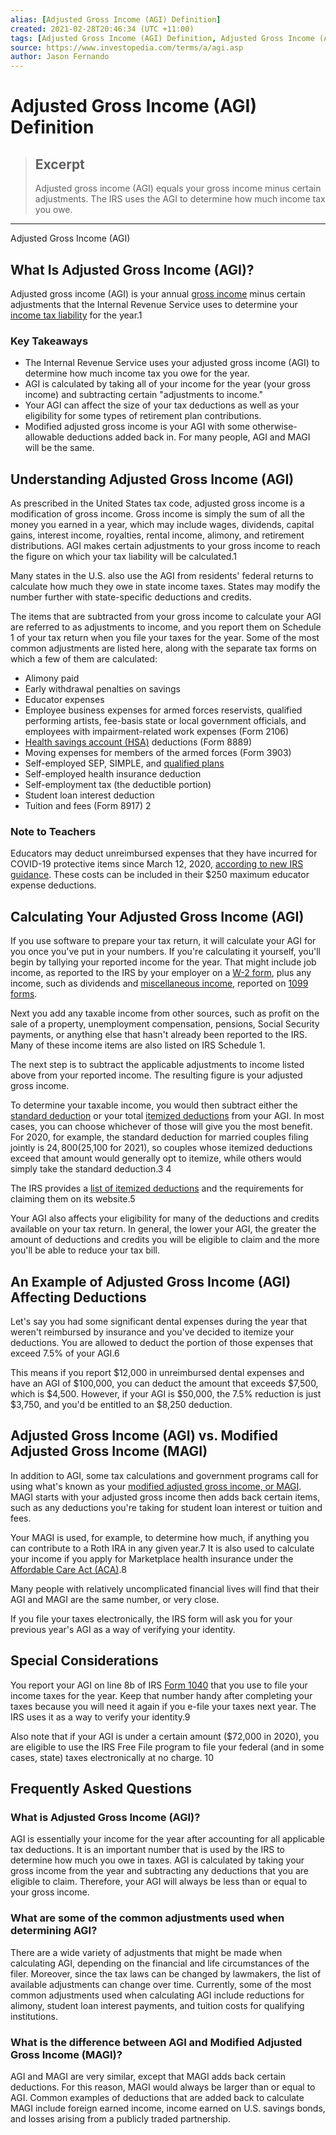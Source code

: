 ```yaml
---
alias: [Adjusted Gross Income (AGI) Definition]
created: 2021-02-28T20:46:34 (UTC +11:00)
tags: [Adjusted Gross Income (AGI) Definition, Adjusted Gross Income (AGI)]
source: https://www.investopedia.com/terms/a/agi.asp
author: Jason Fernando
---
```


# Adjusted Gross Income (AGI) Definition

> ## Excerpt
> Adjusted gross income (AGI) equals your gross income minus certain adjustments. The IRS uses the AGI to determine how much income tax you owe.

---

Adjusted Gross Income (AGI)
## What Is Adjusted Gross Income (AGI)?

Adjusted gross income (AGI) is your annual [gross income](https://www.investopedia.com/terms/g/grossincome.asp) minus certain adjustments that the Internal Revenue Service uses to determine your [income tax liability](https://www.investopedia.com/terms/t/taxliability.asp) for the year.1

### Key Takeaways

-   The Internal Revenue Service uses your adjusted gross income (AGI) to determine how much income tax you owe for the year.
-   AGI is calculated by taking all of your income for the year (your gross income) and subtracting certain "adjustments to income."
-   Your AGI can affect the size of your tax deductions as well as your eligibility for some types of retirement plan contributions.
-   Modified adjusted gross income is your AGI with some otherwise-allowable deductions added back in. For many people, AGI and MAGI will be the same.

## Understanding Adjusted Gross Income (AGI)

As prescribed in the United States tax code, adjusted gross income is a modification of gross income. Gross income is simply the sum of all the money you earned in a year, which may include wages, dividends, capital gains, interest income, royalties, rental income, alimony, and retirement distributions. AGI makes certain adjustments to your gross income to reach the figure on which your tax liability will be calculated.1

Many states in the U.S. also use the AGI from residents' federal returns to calculate how much they owe in state income taxes. States may modify the number further with state-specific deductions and credits.

The items that are subtracted from your gross income to calculate your AGI are referred to as adjustments to income, and you report them on Schedule 1 of your tax return when you file your taxes for the year. Some of the most common adjustments are listed here, along with the separate tax forms on which a few of them are calculated:

-   Alimony paid 
-   Early withdrawal penalties on savings
-   Educator expenses
-   Employee business expenses for armed forces reservists, qualified performing artists, fee-basis state or local government officials, and employees with impairment-related work expenses (Form 2106)
-   [Health savings account (HSA)](https://www.investopedia.com/terms/h/hsa.asp) deductions (Form 8889)
-   Moving expenses for members of the armed forces (Form 3903)
-   Self-employed SEP, SIMPLE, and [qualified plans](https://www.investopedia.com/terms/q/qrp.asp)
-   Self-employed health insurance deduction
-   Self-employment tax (the deductible portion)
-   Student loan interest deduction
-   Tuition and fees (Form 8917) 2

### Note to Teachers

Educators may deduct unreimbursed expenses that they have incurred for COVID-19 protective items since March 12, 2020, [according to new IRS guidance](https://www.irs.gov/newsroom/educators-can-now-deduct-out-of-pocket-expenses-for-covid-19-protective-items). These costs can be included in their $250 maximum educator expense deductions.

## Calculating Your Adjusted Gross Income (AGI)

If you use software to prepare your tax return, it will calculate your AGI for you once you've put in your numbers. If you're calculating it yourself, you'll begin by tallying your reported income for the year. That might include job income, as reported to the IRS by your employer on a [W-2 form](https://www.investopedia.com/terms/w/w2form.asp), plus any income, such as dividends and [miscellaneous income](https://www.investopedia.com/terms/f/form1099-misc.asp), reported on [1099 forms](https://www.investopedia.com/articles/personal-finance/082514/purpose-1099-forms.asp).

Next you add any taxable income from other sources, such as profit on the sale of a property, unemployment compensation, pensions, Social Security payments, or anything else that hasn't already been reported to the IRS. Many of these income items are also listed on IRS Schedule 1.

The next step is to subtract the applicable adjustments to income listed above from your reported income. The resulting figure is your adjusted gross income.

To determine your taxable income, you would then subtract either the [standard deduction](https://www.investopedia.com/terms/s/standarddeduction.asp) or your total [itemized deductions](https://www.investopedia.com/terms/i/itemizeddeduction.asp) from your AGI. In most cases, you can choose whichever of those will give you the most benefit. For 2020, for example, the standard deduction for married couples filing jointly is $24,800 ($25,100 for 2021), so couples whose itemized deductions exceed that amount would generally opt to itemize, while others would simply take the standard deduction.3 4

The IRS provides a [list of itemized deductions](https://www.irs.gov/taxtopics/tc500) and the requirements for claiming them on its website.5

Your AGI also affects your eligibility for many of the deductions and credits available on your tax return. In general, the lower your AGI, the greater the amount of deductions and credits you will be eligible to claim and the more you'll be able to reduce your tax bill.

## An Example of Adjusted Gross Income (AGI) Affecting Deductions

Let's say you had some significant dental expenses during the year that weren't reimbursed by insurance and you've decided to itemize your deductions. You are allowed to deduct the portion of those expenses that exceed 7.5% of your AGI.6

This means if you report $12,000 in unreimbursed dental expenses and have an AGI of $100,000, you can deduct the amount that exceeds $7,500, which is $4,500. However, if your AGI is $50,000, the 7.5% reduction is just $3,750, and you'd be entitled to an $8,250 deduction.

## Adjusted Gross Income (AGI) vs. Modified Adjusted Gross Income (MAGI)

In addition to AGI, some tax calculations and government programs call for using what's known as your [modified adjusted gross income, or MAGI](https://www.investopedia.com/terms/m/magi.asp). MAGI starts with your adjusted gross income then adds back certain items, such as any deductions you're taking for student loan interest or tuition and fees.

Your MAGI is used, for example, to determine how much, if anything you can contribute to a Roth IRA in any given year.7 It is also used to calculate your income if you apply for Marketplace health insurance under the [Affordable Care Act (ACA)](https://www.investopedia.com/terms/a/affordable-care-act.asp).8

Many people with relatively uncomplicated financial lives will find that their AGI and MAGI are the same number, or very close.

If you file your taxes electronically, the IRS form will ask you for your previous year's AGI as a way of verifying your identity.

## Special Considerations

You report your AGI on line 8b of IRS [Form 1040](https://www.investopedia.com/terms/1/1040.asp) that you use to file your income taxes for the year. Keep that number handy after completing your taxes because you will need it again if you e-file your taxes next year. The IRS uses it as a way to verify your identity.9

Also note that if your AGI is under a certain amount ($72,000 in 2020), you are eligible to use the IRS Free File program to file your federal (and in some cases, state) taxes electronically at no charge. 10

## Frequently Asked Questions

### What is Adjusted Gross Income (AGI)?

AGI is essentially your income for the year after accounting for all applicable tax deductions. It is an important number that is used by the IRS to determine how much you owe in taxes. AGI is calculated by taking your gross income from the year and subtracting any deductions that you are eligible to claim. Therefore, your AGI will always be less than or equal to your gross income.

### What are some of the common adjustments used when determining AGI?

There are a wide variety of adjustments that might be made when calculating AGI, depending on the financial and life circumstances of the filer. Moreover, since the tax laws can be changed by lawmakers, the list of available adjustments can change over time. Currently, some of the most common adjustments used when calculating AGI include reductions for alimony, student loan interest payments, and tuition costs for qualifying institutions.

### What is the difference between AGI and Modified Adjusted Gross Income (MAGI)?

AGI and MAGI are very similar, except that MAGI adds back certain deductions. For this reason, MAGI would always be larger than or equal to AGI. Common examples of deductions that are added back to calculate MAGI include foreign earned income, income earned on U.S. savings bonds, and losses arising from a publicly traded partnership.
